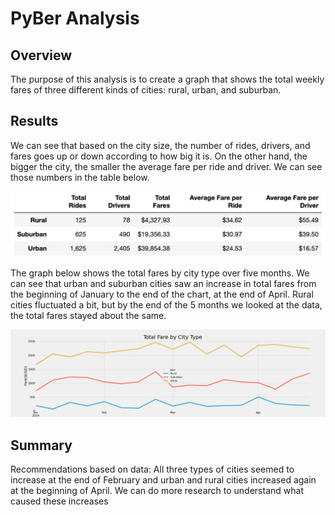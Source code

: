 # PyBer Analysis

## Overview

The purpose of this analysis is to create a graph that shows the total weekly fares of three different kinds of cities: rural, urban, and suburban.


## Results

We can see that based on the city size, the number of rides, drivers, and fares goes up or down according to how big it is. On the other hand, the bigger the city, the smaller the average fare per ride and driver. We can see those numbers in the table below.

![Alt text](https://github.com/dntalx/PyBear_Analysis/blob/main/Resources/Screen%20Shot%202022-07-20%20at%207.41.35%20PM.png)

The graph below shows the total fares by city type over five months. We can see that urban and suburban cities saw an increase in total fares from the beginning of January to the end of the chart, at the end of April. Rural cities fluctuated a bit, but by the end of the 5 months we looked at the data, the total fares stayed about the same.

![Alt text](https://github.com/dntalx/PyBear_Analysis/blob/main/Resources/Fig8.png)

## Summary 

Recommendations based on data:
All three types of cities seemed to increase at the end of February and urban and rural cities increased again at the beginning of April. We can do more research to understand what caused these increases 
